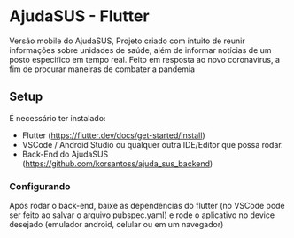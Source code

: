 
# AjudaSUS - Flutter

Versão mobile do AjudaSUS, Projeto criado com intuito de reunir informações sobre unidades de saúde, além de informar notícias de um posto especifico em tempo real. Feito em resposta ao novo coronavírus, a fim de procurar maneiras de combater a pandemia


## Setup
É necessário ter instalado:

 - Flutter (https://flutter.dev/docs/get-started/install)
 - VSCode / Android Studio ou qualquer outra IDE/Editor que possa rodar.
 - Back-End do AjudaSUS (https://github.com/korsantoss/ajuda_sus_backend)

### Configurando
Após rodar o back-end, baixe as dependências do flutter (no VSCode pode ser feito ao salvar o arquivo pubspec.yaml) e rode o aplicativo no device desejado (emulador android, celular ou em um navegador)
